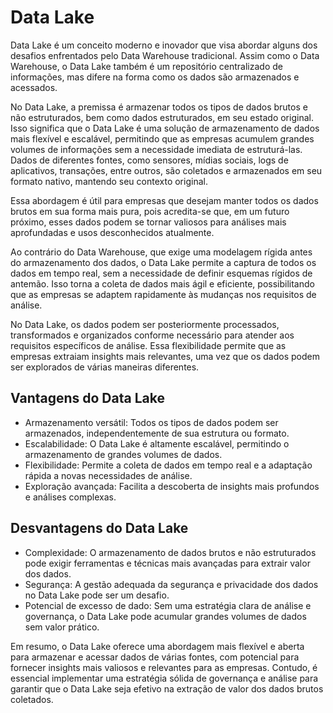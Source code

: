 # Data Lake

Data Lake é um conceito moderno e inovador que visa abordar alguns dos desafios enfrentados pelo Data Warehouse tradicional. Assim como o Data Warehouse,
o Data Lake também é um repositório centralizado de informações, mas difere na forma como os dados são armazenados e acessados.

No Data Lake, a premissa é armazenar todos os tipos de dados brutos e não estruturados, bem como dados estruturados, em seu estado original.
Isso significa que o Data Lake é uma solução de armazenamento de dados mais flexível e escalável, permitindo que as empresas acumulem grandes
volumes de informações sem a necessidade imediata de estruturá-las. Dados de diferentes fontes, como sensores, mídias sociais, logs de aplicativos,
transações, entre outros, são coletados e armazenados em seu formato nativo, mantendo seu contexto original.

Essa abordagem é útil para empresas que desejam manter todos os dados brutos em sua forma mais pura, pois acredita-se que, em um futuro próximo,
esses dados podem se tornar valiosos para análises mais aprofundadas e usos desconhecidos atualmente.

Ao contrário do Data Warehouse, que exige uma modelagem rígida antes do armazenamento dos dados, o Data Lake permite a captura de todos os dados em
tempo real, sem a necessidade de definir esquemas rígidos de antemão. Isso torna a coleta de dados mais ágil e eficiente, possibilitando que as
empresas se adaptem rapidamente às mudanças nos requisitos de análise.

No Data Lake, os dados podem ser posteriormente processados, transformados e organizados conforme necessário para atender aos requisitos específicos
de análise. Essa flexibilidade permite que as empresas extraiam insights mais relevantes, uma vez que os dados podem ser explorados de várias maneiras diferentes.

## Vantagens do Data Lake
  - Armazenamento versátil: Todos os tipos de dados podem ser armazenados, independentemente de sua estrutura ou formato.
  - Escalabilidade: O Data Lake é altamente escalável, permitindo o armazenamento de grandes volumes de dados.
  - Flexibilidade: Permite a coleta de dados em tempo real e a adaptação rápida a novas necessidades de análise.
  - Exploração avançada: Facilita a descoberta de insights mais profundos e análises complexas.

## Desvantagens do Data Lake
  - Complexidade: O armazenamento de dados brutos e não estruturados pode exigir ferramentas e técnicas mais avançadas para extrair valor dos dados.
  - Segurança: A gestão adequada da segurança e privacidade dos dados no Data Lake pode ser um desafio.
  - Potencial de excesso de dado: Sem uma estratégia clara de análise e governança, o Data Lake pode acumular grandes volumes de dados sem valor prático.

Em resumo, o Data Lake oferece uma abordagem mais flexível e aberta para armazenar e acessar dados de várias fontes, com potencial para fornecer insights mais valiosos e relevantes para as empresas. Contudo, é essencial implementar uma estratégia sólida de governança e análise para garantir que o Data Lake seja efetivo na extração de valor dos dados brutos coletados.
